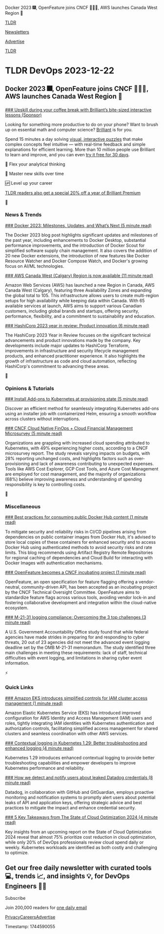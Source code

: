 Docker 2023 🎆, OpenFeature joins CNCF 🧑‍🤝‍🧑, AWS launches Canada West Region 🚀

[TLDR](/)

[Newsletters](/newsletters)

[Advertise](https://advertise.tldr.tech/)

[TLDR](/)

# TLDR DevOps 2023-12-22

## Docker 2023 🎆, OpenFeature joins CNCF 🧑‍🤝‍🧑, AWS launches Canada West Region 🚀

### 

[### Upskill during your coffee break with Brilliant’s bite-sized interactive lessons (Sponsor)](https://brilliant.org/TLDRDevOps/?utm_source=tldrdevops)

Looking for something more productive to do on your phone? Want to brush up on essential math and computer science? [Brilliant](https://brilliant.org/TLDRDevOps/) is for you.

Spend 15 minutes a day solving [visual, interactive puzzles](https://brilliant.org/TLDRDevOps/) that make complex concepts feel intuitive — with real-time feedback and simple explanations for efficient learning. More than 10 million people use Brilliant to learn and improve, and you can even [try it free for 30 days](https://brilliant.org/TLDRDevOps/).

🧠 Flex your analytical thinking

🥋 Master new skills over time

🆙 Level up your career

[TLDR readers also get a special 20% off a year of Brilliant Premium](https://brilliant.org/TLDRDevOps/)

📱

### News & Trends

[### Docker 2023: Milestones, Updates, and What’s Next (5 minute read)](https://www.docker.com/blog/docker-highlights-2023/?utm_source=tldrdevops)

The Docker 2023 blog post highlights significant updates and milestones of the past year, including enhancements to Docker Desktop, substantial performance improvements, and the introduction of Docker Scout for simplified software supply chain management. It also covers the addition of 20 new Docker extensions, the introduction of new features like Docker Resource Watcher and Docker Compose Watch, and Docker's growing focus on AI/ML technologies.

[### AWS Canada West (Calgary) Region is now available (11 minute read)](https://aws.amazon.com/blogs/aws/the-aws-canada-west-calgary-region-is-now-available/?utm_source=tldrdevops)

Amazon Web Services (AWS) has launched a new Region in Canada, AWS Canada West (Calgary), featuring three Availability Zones and expanding the global total to 105. This infrastructure allows users to create multi-region setups for high availability while keeping data within Canada. With 65 available services at launch, AWS aims to support various Canadian customers, including global brands and startups, offering security, performance, flexibility, and a commitment to sustainability and education.

[### HashiCorp 2023 year in review: Product innovation (6 minute read)](https://www.hashicorp.com/blog/hashicorp-2023-year-in-review-product-innovation?utm_source=tldrdevops)

The HashiCorp 2023 Year in Review focuses on the significant technical advancements and product innovations made by the company. Key developments include major updates to HashiCorp Terraform, improvements in infrastructure and security lifecycle management products, and enhanced practitioner experience. It also highlights the growth of infrastructure as code and cloud automation, reflecting HashiCorp's commitment to advancing these areas.

🚀

### Opinions & Tutorials

[### Install Add-ons to Kubernetes at provisioning state (5 minute read)](https://etenzy.medium.com/install-add-ons-to-kubernetes-at-provisioning-state-1c81c5134720?utm_source=tldrdevops)

Discover an efficient method for seamlessly integrating Kubernetes add-ons using an installer job with containerized Helm, ensuring a smooth workflow across clusters without interruptions.

[### CNCF Cloud Native FinOps + Cloud Financial Management Microsurvey (5 minute read)](https://www.cncf.io/blog/2023/12/20/cncf-cloud-native-finops-cloud-financial-management-microsurvey/?utm_source=tldrdevops)

Organizations are grappling with increased cloud spending attributed to Kubernetes, with 49% experiencing higher costs, according to a CNCF microsurvey report. The study reveals varying impacts on budgets, with 28% reporting unchanged costs, and highlights factors such as over-provisioning and lack of awareness contributing to unexpected expenses. Tools like AWS Cost Explorer, GCP Cost Tools, and Azure Cost Management are employed for cost management, and the majority of organizations (68%) believe improving awareness and understanding of spending responsibility is key to controlling costs.

🎁

### Miscellaneous

[### Best practices for consuming public Docker Hub content (1 minute read)](https://cloud.google.com/blog/products/devops-sre/using-authenticated-logins-for-docker-hub-in-google-cloud/?utm_source=tldrdevops)

To mitigate security and reliability risks in CI/CD pipelines arising from dependencies on public container images from Docker Hub, it's advised to store local copies of these containers for enhanced security and to access Docker Hub using authenticated methods to avoid security risks and rate limits. This blog recommends using Artifact Registry Remote Repositories for regional caching of dependencies and Cloud Build for interacting with Docker Images with authentication mechanisms.

[### OpenFeature becomes a CNCF incubating project (1 minute read)](https://www.cncf.io/blog/2023/12/19/openfeature-becomes-a-cncf-incubating-project/?utm_source=tldrdevops)

OpenFeature, an open specification for feature flagging offering a vendor-neutral, community-driven API, has been accepted as an incubating project by the CNCF Technical Oversight Committee. OpenFeature aims to standardize feature flags across various tools, avoiding vendor lock-in and fostering collaborative development and integration within the cloud-native ecosystem.

[### M-21-31 logging compliance: Overcoming the 3 top challenges (3 minute read)](https://www.elastic.co/blog/m-21-31-logging-compliance-challenges?utm_source=tldrdevops)

A U.S. Government Accountability Office study found that while federal agencies have made strides in preparing for and responding to cyber threats, 20 out of 23 agencies did not meet the advanced event logging deadline set by the OMB M-21-31 memorandum. The study identified three main challenges in meeting these requirements: lack of staff, technical difficulties with event logging, and limitations in sharing cyber event information.

⚡️

### Quick Links

[### Amazon EKS introduces simplified controls for IAM cluster access management (1 minute read)](https://aws.amazon.com/about-aws/whats-new/2023/12/amazon-eks-controls-iam-cluster-access-management/?utm_source=tldrdevops)

Amazon Elastic Kubernetes Service (EKS) has introduced improved configuration for AWS Identity and Access Management (IAM) users and roles, tightly integrating IAM identities with Kubernetes authentication and authorization controls, facilitating simplified access management for shared clusters and seamless coordination with other AWS services.

[### Contextual logging in Kubernetes 1.29: Better troubleshooting and enhanced logging (4 minute read)](https://kubernetes.io/blog/2023/12/20/contextual-logging-in-kubernetes-1-29/?utm_source=tldrdevops)

Kubernetes 1.29 introduces enhanced contextual logging to provide better troubleshooting capabilities and empower developers to improve Kubernetes performance and reliability.

[### How we detect and notify users about leaked Datadog credentials (8 minute read)](https://www.datadoghq.com/blog/detecting-leaked-credentials/?utm_source=tldrdevops)

Datadog, in collaboration with GitHub and GitGuardian, employs proactive monitoring and notification systems to promptly alert users about potential leaks of API and application keys, offering strategic advice and best practices to mitigate the impact and enhance credential security.

[### 5 Key Takeaways from The State of Cloud Optimization 2024 (4 minute read)](https://medium.com/intel-granulate/5-key-takeaways-from-the-state-of-cloud-optimization-2024-1bf7b371280a?utm_source=tldrdevops)

Key insights from an upcoming report on the State of Cloud Optimization 2024 reveal that almost 75% prioritize cost reduction in cloud optimization, while only 20% of DevOps professionals review cloud spend daily or weekly. Kubernetes workloads are identified as both costly and challenging to optimize.

## Get our free daily newsletter with curated tools 💻, trends 📈, and insights 💡, for DevOps Engineers 👨‍💻

Subscribe

Join 200,000 readers for [one daily email](/api/latest/devops)

[Privacy](/privacy)[Careers](https://jobs.ashbyhq.com/tldr.tech)[Advertise](/devops/advertise)

Timestamp: 1744590055
